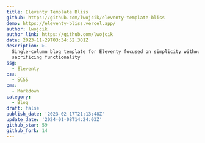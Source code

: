 ```yaml
---
title: Eleventy Template Bliss
github: https://github.com/lwojcik/eleventy-template-bliss
demo: https://eleventy-bliss.vercel.app/
author: lwojcik
author_link: https://github.com/lwojcik
date: 2023-11-29T03:34:52.301Z
description: >-
  Single-column blog template for Eleventy focused on simplicity without
  sacrificing functionality
ssg:
  - Eleventy
css:
  - SCSS
cms:
  - Markdown
category:
  - Blog
draft: false
publish_date: '2023-02-17T21:13:48Z'
update_date: '2024-01-08T14:24:03Z'
github_star: 59
github_fork: 14
---
```

